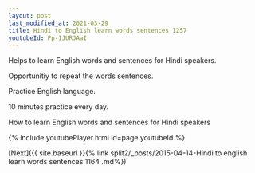 ```yaml
---
layout: post
last_modified_at: 2021-03-29
title: Hindi to English learn words sentences 1257 
youtubeId: Pp-1JURJAaI
---
```

 
 
Helps to learn English words and sentences for Hindi speakers.

Opportunitiy to repeat the words sentences. 

Practice English language. 
 
10 minutes practice every day. 
 
How to learn English words and sentences for Hindi speakers 
 
{% include youtubePlayer.html id=page.youtubeId %}
 
 
[Next]({{ site.baseurl }}{% link  split2/_posts/2015-04-14-Hindi to english learn words sentences 1164 .md%})
 

